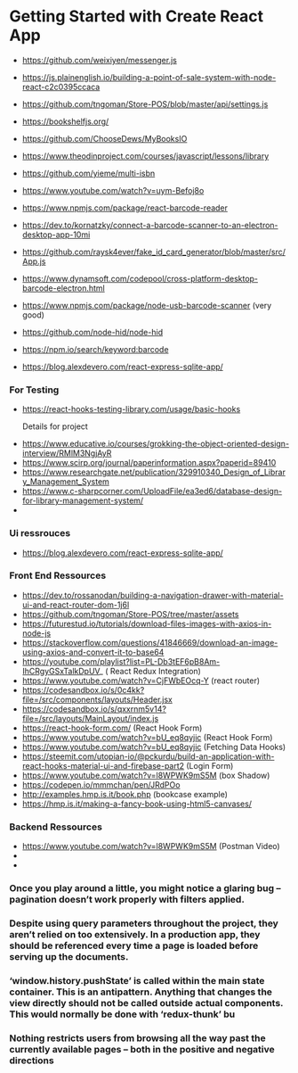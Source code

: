 # Getting Started with Create React App

- https://github.com/weixiyen/messenger.js
- https://js.plainenglish.io/building-a-point-of-sale-system-with-node-react-c2c0395ccaca
- https://github.com/tngoman/Store-POS/blob/master/api/settings.js
- https://bookshelfjs.org/
- https://github.com/ChooseDews/MyBooksIO
- https://www.theodinproject.com/courses/javascript/lessons/library
- https://github.com/yieme/multi-isbn
- https://www.youtube.com/watch?v=uym-Befoj8o
- https://www.npmjs.com/package/react-barcode-reader
- https://dev.to/kornatzky/connect-a-barcode-scanner-to-an-electron-desktop-app-10mi

- https://github.com/raysk4ever/fake_id_card_generator/blob/master/src/App.js

* https://www.dynamsoft.com/codepool/cross-platform-desktop-barcode-electron.html

* https://www.npmjs.com/package/node-usb-barcode-scanner (very good)

* https://github.com/node-hid/node-hid

* https://npm.io/search/keyword:barcode

* https://blog.alexdevero.com/react-express-sqlite-app/

### For Testing

- https://react-hooks-testing-library.com/usage/basic-hooks

  Details for project

* https://www.educative.io/courses/grokking-the-object-oriented-design-interview/RMlM3NgjAyR
* https://www.scirp.org/journal/paperinformation.aspx?paperid=89410
* https://www.researchgate.net/publication/329910340_Design_of_Library_Management_System
* https://www.c-sharpcorner.com/UploadFile/ea3ed6/database-design-for-library-management-system/
*

### Ui ressrouces
* https://blog.alexdevero.com/react-express-sqlite-app/

### Front End Ressources
* https://dev.to/rossanodan/building-a-navigation-drawer-with-material-ui-and-react-router-dom-1j6l
* https://github.com/tngoman/Store-POS/tree/master/assets
* https://futurestud.io/tutorials/download-files-images-with-axios-in-node-js
* https://stackoverflow.com/questions/41846669/download-an-image-using-axios-and-convert-it-to-base64
* https://youtube.com/playlist?list=PL-Db3tEF6pB8Am-IhCRgyGSxTalkDpUV_ ( React Redux Integration)
* https://www.youtube.com/watch?v=CjFWbEOcq-Y (react router)
* https://codesandbox.io/s/0c4kk?file=/src/components/layouts/Header.jsx 
* https://codesandbox.io/s/qxxrnm5v14?file=/src/layouts/MainLayout/index.js
* https://react-hook-form.com/  (React Hook Form)
* https://www.youtube.com/watch?v=bU_eq8qyjic (React Hook Form)
* https://www.youtube.com/watch?v=bU_eq8qyjic (Fetching Data Hooks)
* https://steemit.com/utopian-io/@pckurdu/build-an-application-with-react-hooks-material-ui-and-firebase-part2 (Login Form)
* https://www.youtube.com/watch?v=l8WPWK9mS5M (box Shadow)
* https://codepen.io/mmmchan/pen/JRdPOo
* http://examples.hmp.is.it/book.php (bookcase example)
* https://hmp.is.it/making-a-fancy-book-using-html5-canvases/

### Backend Ressources
* https://www.youtube.com/watch?v=l8WPWK9mS5M (Postman Video)
* 
* 




### Once you play around a little, you might notice a glaring bug – pagination doesn’t work properly with filters applied.

### Despite using query parameters throughout the project, they aren’t relied on too extensively. In a production app, they should be referenced every time a page is loaded before serving up the documents.

### ‘window.history.pushState’ is called within the main state container. This is an antipattern. Anything that changes the view directly should not be called outside actual components. This would normally be done with ‘redux-thunk’ bu

### Nothing restricts users from browsing all the way past the currently available pages – both in the positive and negative directions
